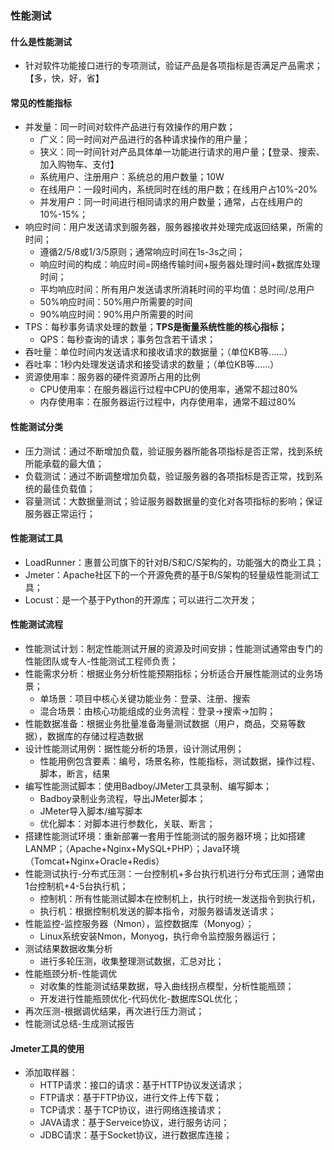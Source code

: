 ### 性能测试

#### 什么是性能测试

* 针对软件功能接口进行的专项测试，验证产品是各项指标是否满足产品需求；【多，快，好，省】

#### 常见的性能指标

* 并发量：同一时间对软件产品进行有效操作的用户数；
  * 广义：同一时间对产品进行的各种请求操作的用户量；
  * 狭义：同一时间针对产品具体单一功能进行请求的用户量；【登录、搜索、加入购物车、支付】
  * 系统用户、注册用户：系统总的用户数量；10W
  * 在线用户：一段时间内，系统同时在线的用户数；在线用户占10%-20%
  * 并发用户：同一时间进行相同请求的用户数量；通常，占在线用户的10%-15%；
* 响应时间：用户发送请求到服务器，服务器接收并处理完成返回结果，所需的时间；
  * 遵循2/5/8或1/3/5原则；通常响应时间在1s-3s之间；
  * 响应时间的构成：响应时间=网络传输时间+服务器处理时间+数据库处理时间；
  * 平均响应时间：所有用户发送请求所消耗时间的平均值：总时间/总用户
  * 50%响应时间：50%用户所需要的时间
  * 90%响应时间：90%用户所需要的时间
* TPS：每秒事务请求处理的数量；**TPS是衡量系统性能的核心指标；**
  * QPS：每秒查询的请求；事务包含若干请求；
* 吞吐量：单位时间内发送请求和接收请求的数据量；（单位KB等......）
* 吞吐率：1秒内处理发送请求和接受请求的数量；（单位KB等......）
* 资源使用率：服务器的硬件资源所占用的比例
  * CPU使用率：在服务器运行过程中CPU的使用率，通常不超过80%
  * 内存使用率：在服务器运行过程中，内存使用率，通常不超过80%

#### 性能测试分类

* 压力测试：通过不断增加负载，验证服务器所能各项指标是否正常，找到系统所能承载的最大值；
* 负载测试：通过不断调整增加负载，验证服务器的各项指标是否正常，找到系统的最佳负载值；
* 容量测试：大数据量测试；验证服务器数据量的变化对各项指标的影响；保证服务器正常运行；

#### 性能测试工具

* LoadRunner：惠普公司旗下的针对B/S和C/S架构的，功能强大的商业工具；
* Jmeter：Apache社区下的一个开源免费的基于B/S架构的轻量级性能测试工具；
* Locust：是一个基于Python的开源库；可以进行二次开发；

#### 性能测试流程

* 性能测试计划：制定性能测试开展的资源及时间安排；性能测试通常由专门的性能团队或专人-性能测试工程师负责；
* 性能需求分析：根据业务分析性能预期指标；分析适合开展性能测试的业务场景；
  * 单场景：项目中核心关键功能业务：登录、注册、搜索
  * 混合场景：由核心功能组成的业务流程：登录->搜索->加购；
* 性能数据准备：根据业务批量准备海量测试数据（用户，商品，交易等数据），数据库的存储过程造数据
* 设计性能测试用例：据性能分析的场景，设计测试用例；
  * 性能用例包含要素：编号，场景名称，性能指标，测试数据，操作过程、脚本，断言，结果
* 编写性能测试脚本：使用Badboy/JMeter工具录制、编写脚本；
  * Badboy录制业务流程，导出JMeter脚本；
  * JMeter导入脚本/编写脚本
  * 优化脚本：对脚本进行参数化，关联、断言；
* 搭建性能测试环境：重新部署一套用于性能测试的服务器环境；比如搭建LANMP；（Apache+Nginx+MySQL+PHP）；Java环境（Tomcat+Nginx+Oracle+Redis）
* 性能测试执行-分布式压测：一台控制机+多台执行机进行分布式压测；通常由1台控制机+4-5台执行机；
  * 控制机：所有性能测试脚本在控制机上，执行时统一发送指令到执行机，
  * 执行机：根据控制机发送的脚本指令，对服务器请发送请求；
* 性能监控-监控服务器（Nmon），监控数据库（Monyog）；
  * Linux系统安装Nmon，Monyog，执行命令监控服务器运行；
* 测试结果数据收集分析
  * 进行多轮压测，收集整理测试数据，汇总对比；
* 性能瓶颈分析-性能调优
  * 对收集的性能测试结果数据，导入曲线拐点模型，分析性能瓶颈；
  * 开发进行性能瓶颈优化-代码优化-数据库SQL优化；
* 再次压测-根据调优结果，再次进行压力测试；
* 性能测试总结-生成测试报告

#### Jmeter工具的使用

* 添加取样器：
  * HTTP请求：接口的请求：基于HTTP协议发送请求；
  * FTP请求：基于FTP协议，进行文件上传下载；
  * TCP请求：基于TCP协议，进行网络连接请求；
  * JAVA请求：基于Serveice协议，进行服务访问；
  * JDBC请求：基于Socket协议，进行数据库连接；
